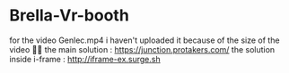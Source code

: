 # Brella-Vr-booth
for the video Genlec.mp4 i haven't uploaded it because of the size of the video 🙏🏻
the main solution : https://junction.protakers.com/
the solution inside i-frame : http://iframe-ex.surge.sh
